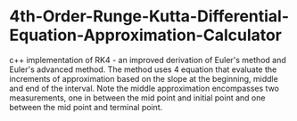 # 4th-Order-Runge-Kutta-Differential-Equation-Approximation-Calculator
c++ implementation of RK4 - an improved derivation of Euler's method and Euler's advanced method. The method uses 4 equation that evaluate the increments of approximation based on the slope at the beginning, middle and end of the interval. Note the middle approximation encompasses two measurements, one in between the mid point and initial point and one between the mid point and terminal point.
